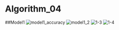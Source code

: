 # Algorithm_04
##Model1
![model1_accuracy](https://user-images.githubusercontent.com/106662504/173318716-7ba8f143-f2a3-4cb1-b63d-3fbf15e341f1.png)
![model1_2](https://user-images.githubusercontent.com/106662504/173318728-dbbad5fa-a3c0-43e7-9d3b-9c0ad7034d51.png)
![1-3](https://user-images.githubusercontent.com/106662504/173318741-b63ffd72-df85-47b3-aae1-b72669abc227.png)
![1-4](https://user-images.githubusercontent.com/106662504/173318744-3aa7181c-4fff-4d4b-9715-f95a22c085a5.png)
